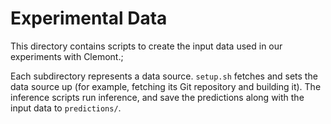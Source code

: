 # Experimental Data

This directory contains scripts to create the input data used in our experiments with Clemont.;

Each subdirectory represents a data source. `setup.sh` fetches and sets the data source up (for example, fetching its Git repository and building it). The inference scripts run inference, and save the predictions along with the input data to `predictions/`.

